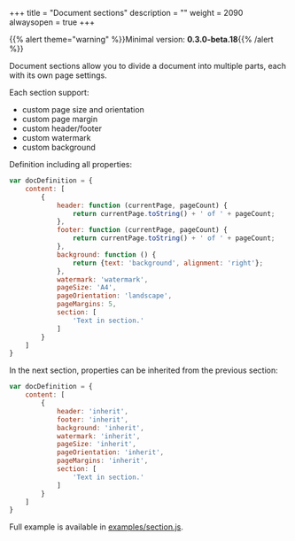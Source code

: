+++
title = "Document sections"
description = ""
weight = 2090
alwaysopen = true
+++

{{% alert theme="warning" %}}Minimal version: **0.3.0-beta.18**{{% /alert %}}


Document sections allow you to divide a document into multiple parts, each with its own page settings.

Each section support:
- custom page size and orientation
- custom page margin
- custom header/footer
- custom watermark
- custom background

Definition including all properties:
```js
var docDefinition = {
    content: [
        {
            header: function (currentPage, pageCount) {
                return currentPage.toString() + ' of ' + pageCount;
            },
            footer: function (currentPage, pageCount) {
                return currentPage.toString() + ' of ' + pageCount;
            },
            background: function () {
                return {text: 'background', alignment: 'right'};
            },
            watermark: 'watermark',
            pageSize: 'A4',
            pageOrientation: 'landscape',
            pageMargins: 5,
            section: [
                'Text in section.'
            ]
        }
    ]
}
```

In the next section, properties can be inherited from the previous section:
```js
var docDefinition = {
    content: [
        {
            header: 'inherit',
            footer: 'inherit',
            background: 'inherit',
            watermark: 'inherit',
            pageSize: 'inherit',
            pageOrientation: 'inherit',
            pageMargins: 'inherit',
            section: [
                'Text in section.'
            ]
        }
    ]
}
```

Full example is available in [examples/section.js](https://github.com/bpampuch/pdfmake/blob/master/examples/sections.js).
